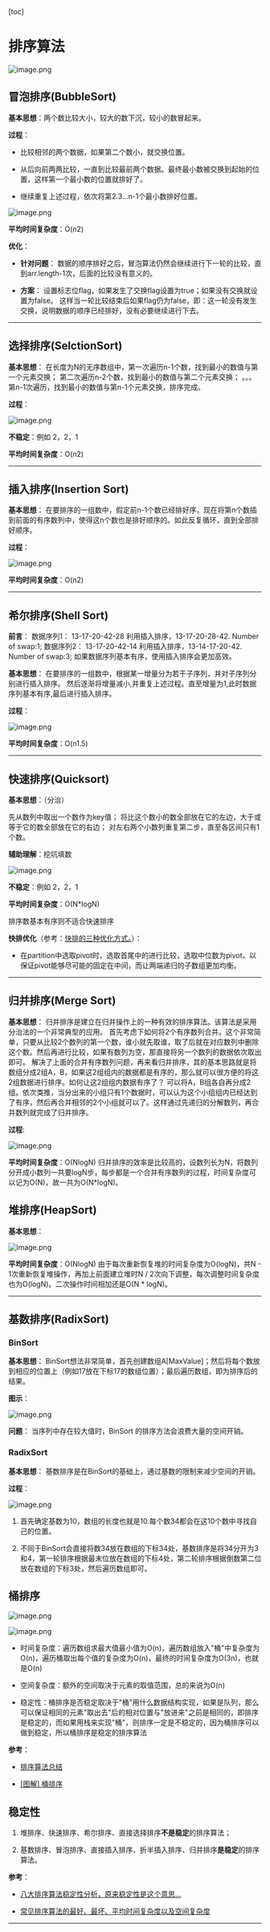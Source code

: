 [toc]

# 排序算法

![image.png](https://ww1.sinaimg.cn/large/006alGmrgy1gc44gj1qytj314m0idmzp.jpg)

## 冒泡排序(BubbleSort)

**基本思想**：两个数比较大小，较大的数下沉，较小的数冒起来。

**过程**：

- 比较相邻的两个数据，如果第二个数小，就交换位置。

- 从后向前两两比较，一直到比较最前两个数据。最终最小数被交换到起始的位置，这样第一个最小数的位置就排好了。

- 继续重复上述过程，依次将第2.3...n-1个最小数排好位置。

![image.png](https://ww1.sinaimg.cn/large/006alGmrly1g9gb98xvdtj30lj0ann3q.jpg)

**平均时间复杂度**：O(n2)

**优化**：

- **针对问题**：
    数据的顺序排好之后，冒泡算法仍然会继续进行下一轮的比较，直到arr.length-1次，后面的比较没有意义的。

- **方案**：
    设置标志位flag，如果发生了交换flag设置为true；如果没有交换就设置为false。
    这样当一轮比较结束后如果flag仍为false，即：这一轮没有发生交换，说明数据的顺序已经排好，没有必要继续进行下去。

---

## 选择排序(SelctionSort)

**基本思想**：
在长度为N的无序数组中，第一次遍历n-1个数，找到最小的数值与第一个元素交换；
第二次遍历n-2个数，找到最小的数值与第二个元素交换；
。。。
第n-1次遍历，找到最小的数值与第n-1个元素交换，排序完成。

**过程**：

![image.png](https://ww1.sinaimg.cn/large/006alGmrly1g9gbd69tzkj30lk0ay0vc.jpg)

**不稳定**：例如 2，2，1

**平均时间复杂度**：O(n2)

---

## 插入排序(Insertion Sort)

**基本思想**：
在要排序的一组数中，假定前n-1个数已经排好序，现在将第n个数插到前面的有序数列中，使得这n个数也是排好顺序的。如此反复循环，直到全部排好顺序。

**过程**：

![image.png](https://ww1.sinaimg.cn/large/006alGmrly1g9gbf3jby6j30lz0ie77b.jpg)

**平均时间复杂度**：O(n2)

---

## 希尔排序(Shell Sort)

**前言**：
数据序列1： 13-17-20-42-28 利用插入排序，13-17-20-28-42. Number of swap:1;
数据序列2： 13-17-20-42-14 利用插入排序，13-14-17-20-42. Number of swap:3;
如果数据序列基本有序，使用插入排序会更加高效。

**基本思想**：
在要排序的一组数中，根据某一增量分为若干子序列，并对子序列分别进行插入排序。
然后逐渐将增量减小,并重复上述过程。直至增量为1,此时数据序列基本有序,最后进行插入排序。

**过程**：

![image.png](https://ww1.sinaimg.cn/large/006alGmrly1g9gbmlrb3kj30ki0bntal.jpg)

**平均时间复杂度**：O(n1.5)

---

## 快速排序(Quicksort)

**基本思想**：（分治）

先从数列中取出一个数作为key值；
将比这个数小的数全部放在它的左边，大于或等于它的数全部放在它的右边；
对左右两个小数列重复第二步，直至各区间只有1个数。

**辅助理解**：挖坑填数

![image.png](https://ww1.sinaimg.cn/large/006alGmrly1g9gbsymy07j30m80gx406.jpg)

**不稳定**：例如 2，2，1

**平均时间复杂度**：O(N*logN)

排序数基本有序则不适合快速排序

**快排优化**（参考：[快排的三种优化方式。](https://blog.csdn.net/foreveyking/article/details/81544250)）：

- 在partition中选取pivot时，选取首尾中的进行比较，选取中位数为pivot，以保证pivot能够尽可能的固定在中间，而让两端递归的子数组更加均衡。

---

## 归并排序(Merge Sort)

**基本思想**：
归并排序是建立在归并操作上的一种有效的排序算法。该算法是采用分治法的一个非常典型的应用。
首先考虑下如何将2个有序数列合并。这个非常简单，只要从比较2个数列的第一个数，谁小就先取谁，取了后就在对应数列中删除这个数。然后再进行比较，如果有数列为空，那直接将另一个数列的数据依次取出即可。
解决了上面的合并有序数列问题，再来看归并排序，其的基本思路就是将数组分成2组A，B，如果这2组组内的数据都是有序的，那么就可以很方便的将这2组数据进行排序。如何让这2组组内数据有序了？
可以将A，B组各自再分成2组。依次类推，当分出来的小组只有1个数据时，可以认为这个小组组内已经达到了有序，然后再合并相邻的2个小组就可以了。这样通过先递归的分解数列，再合并数列就完成了归并排序。

**过程**:

![image.png](https://ww1.sinaimg.cn/large/006alGmrly1g9gbwu3zpnj30gv09njs5.jpg)

**平均时间复杂度**：O(NlogN)
归并排序的效率是比较高的，设数列长为N，将数列分开成小数列一共要logN步，每步都是一个合并有序数列的过程，时间复杂度可以记为O(N)，故一共为O(N*logN)。

## 堆排序(HeapSort)

**基本思想**：

![image.png](https://ww1.sinaimg.cn/large/006alGmrly1g9gctjc68pj30in0n2wke.jpg)

**平均时间复杂度**：O(NlogN)
由于每次重新恢复堆的时间复杂度为O(logN)，共N - 1次重新恢复堆操作，再加上前面建立堆时N / 2次向下调整，每次调整时间复杂度也为O(logN)。二次操作时间相加还是O(N * logN)。

---

## 基数排序(RadixSort)

### BinSort

**基本思想**：
BinSort想法非常简单，首先创建数组A[MaxValue]；然后将每个数放到相应的位置上（例如17放在下标17的数组位置）；最后遍历数组，即为排序后的结果。

**图示**：

![image.png](https://ww1.sinaimg.cn/large/006alGmrly1g9gcz1q7moj30l60cigmn.jpg)

**问题**： 当序列中存在较大值时，BinSort 的排序方法会浪费大量的空间开销。

### RadixSort

**基本思想**： 基数排序是在BinSort的基础上，通过基数的限制来减少空间的开销。

**过程**：

![image.png](https://ww1.sinaimg.cn/large/006alGmrly1g9gd01noj8j30l80me7ae.jpg)

1. 首先确定基数为10，数组的长度也就是10.每个数34都会在这10个数中寻找自己的位置。

2. 不同于BinSort会直接将数34放在数组的下标34处，基数排序是将34分开为3和4，第一轮排序根据最末位放在数组的下标4处，第二轮排序根据倒数第二位放在数组的下标3处，然后遍历数组即可。

## 桶排序

![image.png](https://ww1.sinaimg.cn/large/006alGmrgy1gczkdcq6txj30t10s6k2y.jpg)

![image.png](https://ww1.sinaimg.cn/large/006alGmrgy1gczkdu2j6yj30t40mxwo8.jpg)

- 时间复杂度：遍历数组求最大值最小值为O(n)，遍历数组放入"桶"中复杂度为O(n)，遍历桶取出每个值的复杂度为O(n)，最终的时间复杂度为O(3n)，也就是O(n)

- 空间复杂度：额外的空间取决于元素的取值范围，总的来说为O(n)

- 稳定性：桶排序是否稳定取决于"桶"用什么数据结构实现，如果是队列，那么可以保证相同的元素"取出去"后的相对位置与"放进来"之前是相同的，即排序是稳定的，而如果用栈来实现"桶"，则排序一定是不稳定的，因为桶排序可以做到稳定，所以桶排序是稳定的排序算法

**参考**：

- [排序算法总结](https://www.runoob.com/w3cnote/sort-algorithm-summary.html)

- [[图解] 桶排序](https://www.jianshu.com/p/63db6903c32a)

## 稳定性

1. 堆排序、快速排序、希尔排序、直接选择排序**不是稳定**的排序算法；

2. 基数排序、冒泡排序、直接插入排序、折半插入排序、归并排序**是稳定**的排序算法。

**参考**：

- [八大排序算法稳定性分析，原来稳定性是这个意思...](https://zhuanlan.zhihu.com/p/36120420)

- [常见排序算法的最好、最坏、平均时间复杂度以及空间复杂度](https://blog.csdn.net/Big_Rotor/article/details/97971263)

---
